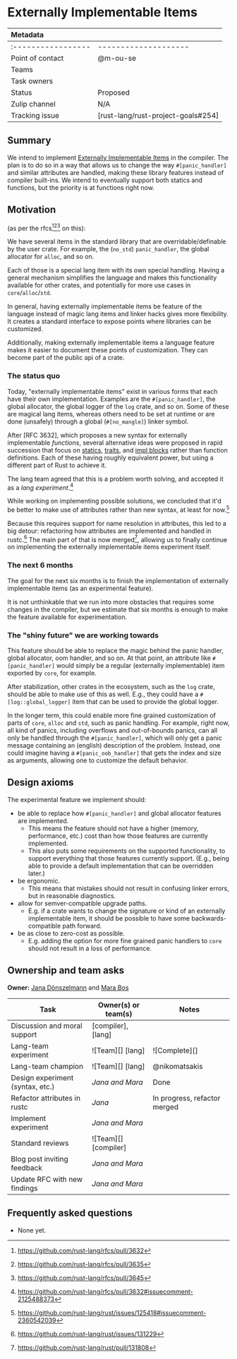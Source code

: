 # Externally Implementable Items

| Metadata           |                                    |
| :--                | :--                                |
| :----------------- | --------------------               |
| Point of contact   | @m-ou-se                           |
| Teams              | <!-- TEAMS WITH ASKS -->           |
| Task owners        | <!-- TASK OWNERS -->               |
| Status             | Proposed                           |
| Zulip channel      | N/A                                |
| Tracking issue     | [rust-lang/rust-project-goals#254] |

## Summary

We intend to implement [Externally Implementable Items](https://github.com/rust-lang/rust/issues/125418) in the compiler.
The plan is to do so in a way that allows us to change the way `#[panic_handler]` and similar attributes are handled,
making these library features instead of compiler built-ins.
We intend to eventually support both statics and functions,
but the priority is at functions right now.

## Motivation

(as per the rfcs[^1][^2][^3] on this):

We have several items in the standard library that are overridable/definable by the user crate.
For example, the (`no_std`) `panic_handler`, the global allocator for `alloc`, and so on.

Each of those is a special lang item with its own special handling.
Having a general mechanism simplifies the language and makes this functionality available for other crates,
and potentially for more use cases in `core`/`alloc`/`std`.

In general, having externally implementable items be feature of the language instead of magic lang items and linker hacks gives more flexibility.
It creates a standard interface to expose points where libraries can be customized.

Additionally, making externally implementable items a language feature makes it easier to document these points of customization.
They can become part of the public api of a crate.

[^1]: https://github.com/rust-lang/rfcs/pull/3632
[^2]: https://github.com/rust-lang/rfcs/pull/3635
[^3]: https://github.com/rust-lang/rfcs/pull/3645

### The status quo

Today, "externally implementable items" exist in various forms that each have their own implementation.
Examples are the `#[panic_handler]`, the global allocator, the global logger of the `log` crate, and so on.
Some of these are magical lang items, whereas others need to be set at runtime or are done (unsafely) through a global (`#[no_mangle]`) linker symbol.

After [RFC 3632], which proposes a new syntax for externally implementable _functions_,
several alternative ideas were proposed in rapid succession
that focus on [statics](https://github.com/rust-lang/rfcs/pull/3635), [traits](https://github.com/rust-lang/rfcs/pull/3645), and [impl blocks](https://github.com/rust-lang/rfcs/pull/3632) rather than function definitions.
Each of these having roughly equivalent power, but using a different part of Rust to achieve it.

The lang team agreed that this is a problem worth solving, and accepted it as a _lang experiment_.[^4]

While working on implementing possible solutions,
we concluded that it'd be better to make use of attributes rather than new syntax, at least for now.[^5]

Because this requires support for name resolution in attributes, this led to a big detour:
refactoring how attributes are implemented and handled in rustc.[^6]
The main part of that is now merged[^7], allowing us to finally continue on implementing the externally implementable items experiment itself.

[^4]: https://github.com/rust-lang/rfcs/pull/3632#issuecomment-2125488373
[^5]: https://github.com/rust-lang/rust/issues/125418#issuecomment-2360542039
[^6]: https://github.com/rust-lang/rust/issues/131229
[^7]: https://github.com/rust-lang/rust/pull/131808

### The next 6 months

The goal for the next six months is to finish the implementation of externally implementable items (as an experimental feature).

It is not unthinkable that we run into more obstacles that requires some changes in the compiler,
but we estimate that six months is enough to make the feature available for experimentation.

### The "shiny future" we are working towards

This feature should be able to replace the magic behind the panic handler, global allocator, oom handler, and so on.
At that point, an attribute like `#[panic_handler]` would simply be a regular (externally implementable) item exported by `core`, for example.

After stabilization, other crates in the ecosystem, such as the `log` crate, should be able to make use of this as well.
E.g., they could have a `#[log::global_logger]` item that can be used to provide the global logger.

In the longer term, this could enable more fine grained customization of parts of `core`, `alloc` and `std`, such as panic handling.
For example, right now, all kind of panics, including overflows and out-of-bounds panics, can all only be handled
through the `#[panic_handler]`, which will only get a panic message containing an (english) description of the problem.
Instead, one could imagine having a `#[panic_oob_handler]` that gets the index and size as arguments,
allowing one to customize the default behavior.

## Design axioms

The experimental feature we implement should:

- be able to replace how `#[panic_handler]` and global allocator features are implemented.
  - This means the feature should not have a higher (memory, performance, etc.) cost than how those features are currently implemented.
  - This also puts some requirements on the supported functionality, to support everything that those features currently support.
    (E.g., being able to provide a default implementation that can be overridden later.)
- be ergonomic.
  - This means that mistakes should not result in confusing linker errors, but in reasonable diagnostics.
- allow for semver-compatible upgrade paths.
  - E.g. if a crate wants to change the signature or kind of an externally implementable item,
    it should be possible to have some backwards-compatible path forward.
- be as close to zero-cost as possible.
  - E.g. adding the option for more fine grained panic handlers to `core` should not result in a loss of performance.

## Ownership and team asks

**Owner:** [Jana Dönszelmann](@jdonszelmann) and [Mara Bos](@m-ou-se)

| Task                             | Owner(s) or team(s)  | Notes                        |
|----------------------------------|----------------------|------------------------------|
| Discussion and moral support     | [compiler], [lang]   |                              |
| Lang-team experiment             | ![Team][] [lang]     | ![Complete][]             |
| Lang-team champion               | ![Team][] [lang]     | @nikomatsakis    |
| Design experiment (syntax, etc.) | *Jana and Mara*      | Done                         |
| Refactor attributes in rustc     | *Jana*               | In progress, refactor merged |
| Implement experiment             | *Jana and Mara*      |                              |
| Standard reviews                 | ![Team][] [compiler] |                              |
| Blog post inviting feedback      | *Jana and Mara*      |                              |
| Update RFC with new findings     | *Jana and Mara*      |                              |

## Frequently asked questions

- None yet.